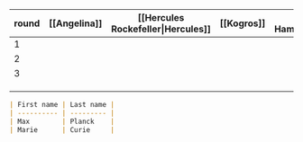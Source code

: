 
| round | [[Angelina]] | [[Hercules Rockefeller\|Hercules]] | [[Kogros]] | [[Jim Hammond\|Jim]] | [[Francis Arther\|Francis]] | E1  | E2  | E3  | E4  |
| ----- | ------------ | ---------------------------------- | ---------- | -------------------- | --------------------------- | --- | --- | --- | --- |
| 1     |              |                                    |            |                      |                             |     |     |     |     |
| 2     |              |                                    |            |                      |                             |     |     |     |     |
| 3     |              |                                    |            |                      |                             |     |     |     |     |
|       |              |                                    |            |                      |                             |     |     |     |     |
|       |              |                                    |            |                      |                             |     |     |     |     |
|       |              |                                    |            |                      |                             |     |     |     |     |


```md
| First name | Last name |
| ---------- | --------- |
| Max        | Planck    |
| Marie      | Curie     |
```

